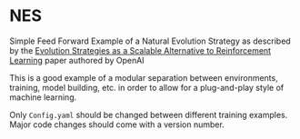 # NES
Simple Feed Forward Example of a Natural Evolution Strategy as described by the [Evolution Strategies as a Scalable Alternative to Reinforcement Learning](https://arxiv.org/pdf/1703.03864.pdf) paper authored by OpenAI

This is a good example of a modular separation between environments, training, model building, etc. in order to allow for a plug-and-play style of machine learning.

Only `Config.yaml` should be changed between different training examples. Major code changes should come with a version number.
